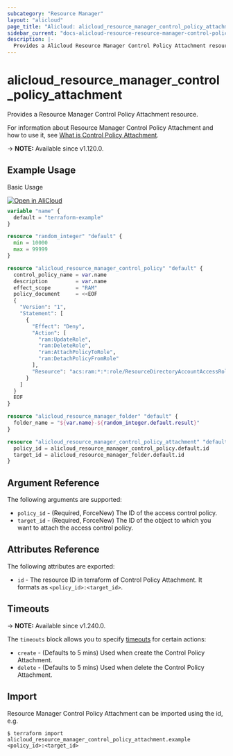 ```yaml
---
subcategory: "Resource Manager"
layout: "alicloud"
page_title: "Alicloud: alicloud_resource_manager_control_policy_attachment"
sidebar_current: "docs-alicloud-resource-resource-manager-control-policy-attachment"
description: |-
  Provides a Alicloud Resource Manager Control Policy Attachment resource.
---
```


# alicloud_resource_manager_control_policy_attachment

Provides a Resource Manager Control Policy Attachment resource.

For information about Resource Manager Control Policy Attachment and how to use it, see [What is Control Policy Attachment](https://www.alibabacloud.com/help/en/resource-management/resource-directory/developer-reference/api-resourcemanager-2020-03-31-attachcontrolpolicy).

-> **NOTE:** Available since v1.120.0.

## Example Usage

Basic Usage

<div style="display: block;margin-bottom: 40px;"><div class="oics-button" style="float: right;position: absolute;margin-bottom: 10px;">
  <a href="https://api.aliyun.com/terraform?resource=alicloud_resource_manager_control_policy_attachment&exampleId=5187dce3-1998-da8c-1e87-e4147133e6fa6282c1d4&activeTab=example&spm=docs.r.resource_manager_control_policy_attachment.0.5187dce319&intl_lang=EN_US" target="_blank">
    <img alt="Open in AliCloud" src="https://img.alicdn.com/imgextra/i1/O1CN01hjjqXv1uYUlY56FyX_!!6000000006049-55-tps-254-36.svg" style="max-height: 44px; max-width: 100%;">
  </a>
</div></div>

```terraform
variable "name" {
  default = "terraform-example"
}

resource "random_integer" "default" {
  min = 10000
  max = 99999
}

resource "alicloud_resource_manager_control_policy" "default" {
  control_policy_name = var.name
  description         = var.name
  effect_scope        = "RAM"
  policy_document     = <<EOF
  {
    "Version": "1",
    "Statement": [
      {
        "Effect": "Deny",
        "Action": [
          "ram:UpdateRole",
          "ram:DeleteRole",
          "ram:AttachPolicyToRole",
          "ram:DetachPolicyFromRole"
        ],
        "Resource": "acs:ram:*:*:role/ResourceDirectoryAccountAccessRole"
      }
    ]
  }
  EOF
}

resource "alicloud_resource_manager_folder" "default" {
  folder_name = "${var.name}-${random_integer.default.result}"
}

resource "alicloud_resource_manager_control_policy_attachment" "default" {
  policy_id = alicloud_resource_manager_control_policy.default.id
  target_id = alicloud_resource_manager_folder.default.id
}
```

## Argument Reference

The following arguments are supported:

* `policy_id` - (Required, ForceNew) The ID of the access control policy.
* `target_id` - (Required, ForceNew) The ID of the object to which you want to attach the access control policy.

## Attributes Reference

The following attributes are exported:

* `id` - The resource ID in terraform of Control Policy Attachment. It formats as `<policy_id>:<target_id>`.

## Timeouts

-> **NOTE:** Available since v1.240.0.

The `timeouts` block allows you to specify [timeouts](https://www.terraform.io/docs/configuration-0-11/resources.html#timeouts) for certain actions:

* `create` - (Defaults to 5 mins) Used when create the Control Policy Attachment.
* `delete` - (Defaults to 5 mins) Used when delete the Control Policy Attachment.

## Import

Resource Manager Control Policy Attachment can be imported using the id, e.g.

```shell
$ terraform import alicloud_resource_manager_control_policy_attachment.example <policy_id>:<target_id>
```
